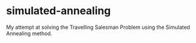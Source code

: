 # simulated-annealing
My attempt at solving the Travelling Salesman Problem using the Simulated Annealing method.
